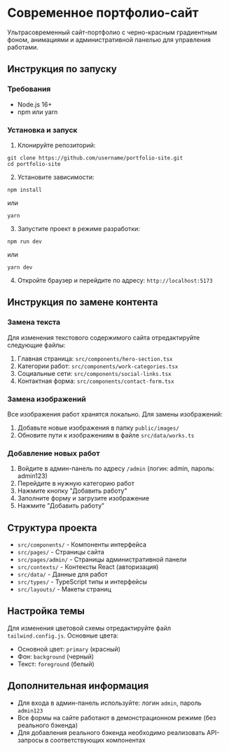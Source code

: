 # Современное портфолио-сайт

Ультрасовременный сайт-портфолио с черно-красным градиентным фоном, анимациями и административной панелью для управления работами.

## Инструкция по запуску

### Требования
- Node.js 16+ 
- npm или yarn

### Установка и запуск

1. Клонируйте репозиторий:
```
git clone https://github.com/username/portfolio-site.git
cd portfolio-site
```

2. Установите зависимости:
```
npm install
```
или
```
yarn
```

3. Запустите проект в режиме разработки:
```
npm run dev
```
или
```
yarn dev
```

4. Откройте браузер и перейдите по адресу: `http://localhost:5173`

## Инструкция по замене контента

### Замена текста

Для изменения текстового содержимого сайта отредактируйте следующие файлы:

1. Главная страница: `src/components/hero-section.tsx`
2. Категории работ: `src/components/work-categories.tsx`
3. Социальные сети: `src/components/social-links.tsx`
4. Контактная форма: `src/components/contact-form.tsx`

### Замена изображений

Все изображения работ хранятся локально. Для замены изображений:

1. Добавьте новые изображения в папку `public/images/`
2. Обновите пути к изображениям в файле `src/data/works.ts`

### Добавление новых работ

1. Войдите в админ-панель по адресу `/admin` (логин: admin, пароль: admin123)
2. Перейдите в нужную категорию работ
3. Нажмите кнопку "Добавить работу"
4. Заполните форму и загрузите изображение
5. Нажмите "Добавить работу"

## Структура проекта

- `src/components/` - Компоненты интерфейса
- `src/pages/` - Страницы сайта
- `src/pages/admin/` - Страницы административной панели
- `src/contexts/` - Контексты React (авторизация)
- `src/data/` - Данные для работ
- `src/types/` - TypeScript типы и интерфейсы
- `src/layouts/` - Макеты страниц

## Настройка темы

Для изменения цветовой схемы отредактируйте файл `tailwind.config.js`. Основные цвета:

- Основной цвет: `primary` (красный)
- Фон: `background` (черный)
- Текст: `foreground` (белый)

## Дополнительная информация

- Для входа в админ-панель используйте: логин `admin`, пароль `admin123`
- Все формы на сайте работают в демонстрационном режиме (без реального бэкенда)
- Для добавления реального бэкенда необходимо реализовать API-запросы в соответствующих компонентах
